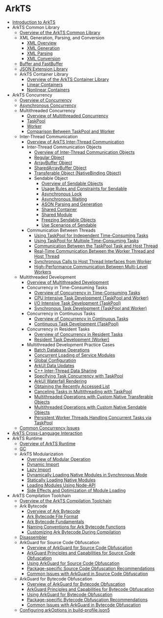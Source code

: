 # ArkTS

- [Introduction to ArkTS](arkts-overview.md)
- ArkTS Common Library<!--arkts-utils-->
    - [Overview of the ArkTS Common Library](arkts-utils-overview.md)
    - XML Generation, Parsing, and Conversion<!--xml-generation-parsing-conversion-->
        - [XML Overview](xml-overview.md)
        - [XML Generation](xml-generation.md)
        - [XML Parsing](xml-parsing.md)
        - [XML Conversion](xml-conversion.md)
    - [Buffer and FastBuffer](buffer.md)
    - [JSON Extension Library](arkts-json.md)
    - ArkTS Container Library<!--containers-->
        - [Overview of the ArkTS Container Library](container-overview.md)
        - [Linear Containers](linear-container.md)
        - [Nonlinear Containers](nonlinear-container.md)
- ArkTS Concurrency<!--arkts-concurrency-->
    - [Overview of Concurrency](concurrency-overview.md)
    - [Asynchronous Concurrency](async-concurrency-overview.md)
    - Multithreaded Concurrency<!--multithread-concurrency-->
        - [Overview of Multithreaded Concurrency](multi-thread-concurrency-overview.md)
        - [TaskPool](taskpool-introduction.md)
        - [Worker](worker-introduction.md)
        - [Comparison Between TaskPool and Worker](taskpool-vs-worker.md)
    - Inter-Thread Communication<!--interthead-communication-->
        - [Overview of ArkTS Inter-Thread Communication](interthread-communication-overview.md)
        - Inter-Thread Communication Objects<!--interthead-communication-object-->
            - [Overview of Inter-Thread Communication Objects](serializable-overview.md)
            - [Regular Object](normal-object.md)
            - [ArrayBuffer Object](arraybuffer-object.md)
            - [SharedArrayBuffer Object](shared-arraybuffer-object.md)
            - [Transferable Object (NativeBinding Object)](transferabled-object.md)
            - Sendable Object<!--sendable-object-->
                - [Overview of Sendable Objects](arkts-sendable.md)
                - [Usage Rules and Constraints for Sendable](sendable-constraints.md)
                - [Asynchronous Lock](arkts-async-lock-introduction.md)
                - [Asynchronous Waiting](arkts-condition-variable-introduction.md)
                - [ASON Parsing and Generation](ason-parsing-generation.md)
                - [Shared Container](arkts-collections-introduction.md)
                - [Shared Module](arkts-sendable-module.md)
                - [Freezing Sendable Objects](sendable-freeze.md)
                - [Use Scenarios of Sendable](sendable-guide.md)
        - Communication Between Threads<!--interthead-communication-guide-->
            - [Using TaskPool for Independent Time-Consuming Tasks](independent-time-consuming-task.md)
            - [Using TaskPool for Multiple Time-Consuming Tasks](multi-time-consuming-tasks.md)
            - [Communication Between the TaskPool Task and Host Thread](taskpool-communicates-with-mainthread.md)
            - [Real-Time Communication Between the Worker Thread and Host Thread](worker-communicates-with-mainthread.md)
            - [Synchronous Calls to Host Thread Interfaces from Worker](worker-invoke-mainthread-interface.md)
            - [High-Performance Communication Between Multi-Level Workers](worker-postMessage-sendable.md)
    - Multithreaded Development<!--multithread-develop-guide-->
        - [Overview of Multithreaded Development](multithread-develop-overview.md)
        - Concurrency in Time-Consuming Tasks<!--time-consuming-task-->
            - [Overview of Concurrency in Time-Consuming Tasks](time-consuming-task-overview.md)
            - [CPU Intensive Task Development (TaskPool and Worker)](cpu-intensive-task-development.md)
            - [I/O Intensive Task Development (TaskPool)](io-intensive-task-development.md)
            - [Synchronous Task Development (TaskPool and Worker)](sync-task-development.md)
        - Concurrency in Continuous Tasks<!--long-time-task-->
            - [Overview of Concurrency in Continuous Tasks](long-time-task-overview.md)
            - [Continuous Task Development (TaskPool)](long-time-task-guide.md)
        - Concurrency in Resident Tasks<!--resident-task-->
            - [Overview of Concurrency in Resident Tasks](resident-task-overview.md)
            - [Resident Task Development (Worker)](resident-task-guide.md)
        - Multithreaded Development Practice Cases<!--multithread-develop-case-->
            - [Batch Database Operations](batch-database-operations-guide.md)
            - [Concurrent Loading of Service Modules](concurrent-loading-modules-guide.md)
            - [Global Configuration](global-configuration-guide.md)
            - [ArkUI Data Updates](makeobserved-sendable.md)
            - [C++ Inter-Thread Data Sharing](native-interthread-shared.md)
            - [Specifying Task Concurrency with TaskPool](taskpool-async-task-guide.md)
            - [ArkUI Waterfall Rendering](taskpool-waterflow.md)
            - [Obtaining the Recently Accessed List](sendablelrucache-recent-list.md)
            - [Canceling Tasks in Multithreading with TaskPool](multi-thread-cancel-task.md)
            - [Multithreaded Operations with Custom Native Transferable Objects](napi-coerce-to-native-binding-object.md)
            - [Multithreaded Operations with Custom Native Sendable Objects](napi-define-sendable-object.md)
            - [Persistent Worker Threads Handling Concurrent Tasks via TaskPool](worker-and-taskpool.md)
    - [Common Concurrency Issues](concurrency-faq.md)
- [ArkTS Cross-Language Interaction](arkts-cross-language-interaction.md)
- ArkTS Runtime<!--arkts-runtime-->
    - [Overview of ArkTS Runtime](arkts-runtime-overview.md)
    - [GC](gc-introduction.md)
    - ArkTS Modularization<!--arkts-runtime-module-->
        - [Overview of Modular Operation](module-principle.md)
        - [Dynamic Import](arkts-dynamic-import.md)
        - [Lazy Import](arkts-lazy-import.md)
        - [Dynamically Loading Native Modules in Synchronous Mode](js-apis-load-native-module.md)
        - [Statically Loading Native Modules](arkts-import-native-module.md)
        - [Loading Modules Using Node-API](load-module-base-nodeapi.md)
        - [Side Effects and Optimization of Module Loading](arkts-module-side-effects.md)
- ArkTS Compilation Toolchain<!--arkts-compilation-tool-chain-->
    - [Overview of the ArkTS Compilation Toolchain](compilation-tool-chain-overview.md)
    - Ark Bytecode<!--arkts-bytecode-->
        - [Overview of Ark Bytecode](arkts-bytecode-overview.md)
        - [Ark Bytecode File Format](arkts-bytecode-file-format.md)
        - [Ark Bytecode Fundamentals](arkts-bytecode-fundamentals.md)
        - [Naming Conventions for Ark Bytecode Functions](arkts-bytecode-function-name.md)
        - [Customizing Ark Bytecode During Compilation](customize-bytecode-during-compilation.md)
    - [Disassembler](tool-disassembler.md)
    - ArkGuard for Source Code Obfuscation<!--arkts-arkguard-->
        - [Overview of ArkGuard for Source Code Obfuscation](source-obfuscation-overview.md)
        - [ArkGuard Principles and Capabilities for Source Code Obfuscation](source-obfuscation.md)
        - [Using ArkGuard for Source Code Obfuscation](source-obfuscation-guide.md)
        - [Package-specific Source Code Obfuscation Recommendations](source-obfuscation-practice.md)
        - [Common Issues with ArkGuard in Source Code Obfuscation](source-obfuscation-questions.md)
    - ArkGuard for Bytecode Obfuscation<!--arkts-arkguard-bytecode-->
        - [Overview of ArkGuard for Bytecode Obfuscation](bytecode-obfuscation-overview.md)
        - [ArkGuard Principles and Capabilities for Bytecode Obfuscation](bytecode-obfuscation.md)
        - [Using ArkGuard for Bytecode Obfuscation](bytecode-obfuscation-guide.md)
        - [Package-specific Bytecode Obfuscation Recommendations](bytecode-obfuscation-practice.md)
        - [Common Issues with ArkGuard in Bytecode Obfuscation](bytecode-obfuscation-questions.md)
    - [Configuring arkOptions in build-profile.json5](arkoptions-guide.md)
